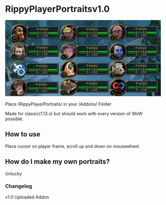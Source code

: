 # RippyPlayerPortraitsv1.0

<img src=images/PlayerPortraitExample.png width=700>

Place /RippyPlayerPortraits/ in your /Addons/ Folder

Made for classic(1.13.x) but should work with every version of WoW possible.

## How to use

Place cursor on player frame, scroll up and down on mousewheel.

## How do I make my own portraits?

Unlucky

### Changelog

v1.0 Uploaded Addon
